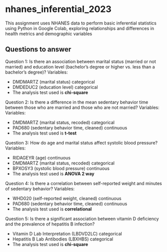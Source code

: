 # nhanes_inferential_2023
This assignment uses NHANES data to perform basic inferential statistics using Python in Google Colab, exploring relationships and differences in health metrics and demographic variables

## Questions to answer
Question 1: Is there an association between marital status (married or not married) and education level (bachelor’s degree or higher vs. less than a bachelor’s degree)?
Variables:
- DMDMARTZ (marital status) categorical
- DMDEDUC2 (education level) categorical
- The analysis test used is **chi-square**

Question 2: Is there a difference in the mean sedentary behavior time between those who are married and those who are not married?
Variables:
Variables: 
- DMDMARTZ (marital status, recoded) categorical
- PAD680 (sedentary behavior time, cleaned) continuous
- The analysis test used is **t-test**

Question 3: How do age and marital status affect systolic blood pressure?
Variables:
- RIDAGEYR (age) continuous 
- DMDMARTZ (marital status, recoded) categorical
- BPXOSY3 (systolic blood pressure) continuous
- The analysis test used is **ANOVA 2 way**

Question 4: Is there a correlation between self-reported weight and minutes of sedentary behavior?
Variables:
- WHD020 (self-reported weight, cleaned) continuous 
- PAD680 (sedentary behavior time, cleaned) continuous
- The analysis test used is **correlational**

Question 5: Is there a significant association between vitamin D deficiency and the prevalence of hepatitis B infection?
- Vitamin D Lab Interpretation (LBDVD2LC) categorical
- Hepatitis B Lab Antibodies (LBXHBS) categorical
- The analysis test used is **chi-square**
